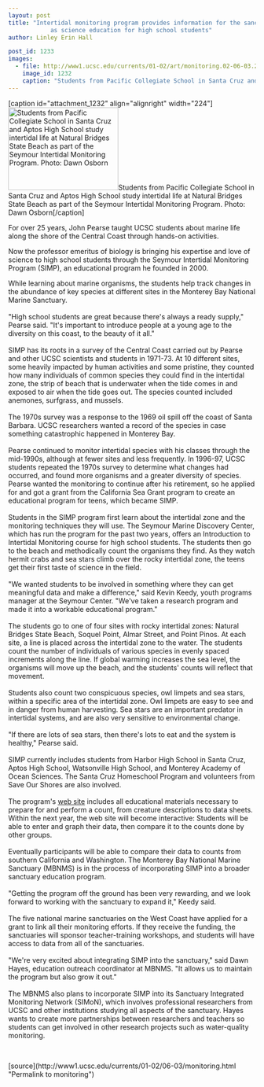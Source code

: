 ```yaml
---
layout: post
title: "Intertidal monitoring program provides information for the sanctuary as well
			as science education for high school students"
author: Linley Erin Hall

post_id: 1233
images:
  - file: http://www1.ucsc.edu/currents/01-02/art/monitoring.02-06-03.224.jpg
    image_id: 1232
    caption: "Students from Pacific Collegiate School in Santa Cruz and Aptos High School study intertidal life at Natural Bridges State Beach as part of the Seymour Intertidal Monitoring Program. Photo: Dawn Osborn"
---
```


[caption id="attachment_1232" align="alignright" width="224"]<a href="http://localhost/mysite/wp-content/uploads/2002/06/monitoring.02-06-03.224.jpg"><img class="size-full wp-image-1232" src="http://localhost/mysite/wp-content/uploads/2002/06/monitoring.02-06-03.224.jpg" alt="Students from Pacific Collegiate School in Santa Cruz and Aptos High School study intertidal life at Natural Bridges State Beach as part of the Seymour Intertidal Monitoring Program. Photo: Dawn Osborn" width="224" height="168" /></a>Students from Pacific Collegiate School in Santa Cruz and Aptos High School study intertidal life at Natural Bridges State Beach as part of the Seymour Intertidal Monitoring Program. Photo: Dawn Osborn[/caption]
<p>
  For over 25 years, John Pearse taught UCSC students about marine life along the shore of the Central Coast through hands-on activities.
</p>Now the professor emeritus of biology is bringing his expertise and love of science to high school students through the Seymour Intertidal Monitoring Program (SIMP), an educational program he founded in 2000.
<p>
  While learning about marine organisms, the students help track changes in the abundance of key species at different sites in the Monterey Bay National Marine Sanctuary.<br>
  <br>
  "High school students are great because there's always a ready supply," Pearse said. "It's important to introduce people at a young age to the diversity on this coast, to the beauty of it all."<br>
  <br>
  SIMP has its roots in a survey of the Central Coast carried out by Pearse and other UCSC scientists and students in 1971-73. At 10 different sites, some heavily impacted by human activities and some pristine, they counted how many individuals of common species they could find in the intertidal zone, the strip of beach that is underwater when the tide comes in and exposed to air when the tide goes out. The species counted included anemones, surfgrass, and mussels.<br>
  <br>
  The 1970s survey was a response to the 1969 oil spill off the coast of Santa Barbara. UCSC researchers wanted a record of the species in case something catastrophic happened in Monterey Bay.<br>
  <br>
  Pearse continued to monitor intertidal species with his classes through the mid-1990s, although at fewer sites and less frequently. In 1996-97, UCSC students repeated the 1970s survey to determine what changes had occurred, and found more organisms and a greater diversity of species. Pearse wanted the monitoring to continue after his retirement, so he applied for and got a grant from the California Sea Grant program to create an educational program for teens, which became SIMP.<br>
  <br>
  Students in the SIMP program first learn about the intertidal zone and the monitoring techniques they will use. The Seymour Marine Discovery Center, which has run the program for the past two years, offers an Introduction to Intertidal Monitoring course for high school students. The students then go to the beach and methodically count the organisms they find. As they watch hermit crabs and sea stars climb over the rocky intertidal zone, the teens get their first taste of science in the field.<br>
  <br>
  "We wanted students to be involved in something where they can get meaningful data and make a difference," said Kevin Keedy, youth programs manager at the Seymour Center. "We've taken a research program and made it into a workable educational program."<br>
  <br>
  The students go to one of four sites with rocky intertidal zones: Natural Bridges State Beach, Soquel Point, Almar Street, and Point Pinos. At each site, a line is placed across the intertidal zone to the water. The students count the number of individuals of various species in evenly spaced increments along the line. If global warming increases the sea level, the organisms will move up the beach, and the students' counts will reflect that movement.<br>
  <br>
  Students also count two conspicuous species, owl limpets and sea stars, within a specific area of the intertidal zone. Owl limpets are easy to see and in danger from human harvesting. Sea stars are an important predator in intertidal systems, and are also very sensitive to environmental change.<br>
  <br>
  "If there are lots of sea stars, then there's lots to eat and the system is healthy," Pearse said.<br>
  <br>
  SIMP currently includes students from Harbor High School in Santa Cruz, Aptos High School, Watsonville High School, and Monterey Academy of Ocean Sciences. The Santa Cruz Homeschool Program and volunteers from Save Our Shores are also involved.<br>
  <br>
  The program's <a href="http://simp.ucsc.edu">web site</a> includes all educational materials necessary to prepare for and perform a count, from creature descriptions to data sheets. Within the next year, the web site will become interactive: Students will be able to enter and graph their data, then compare it to the counts done by other groups.<br>
  <br>
  Eventually participants will be able to compare their data to counts from southern California and Washington. The Monterey Bay National Marine Sanctuary (MBNMS) is in the process of incorporating SIMP into a broader sanctuary education program.<br>
  <br>
  "Getting the program off the ground has been very rewarding, and we look forward to working with the sanctuary to expand it," Keedy said.<br>
  <br>
  The five national marine sanctuaries on the West Coast have applied for a grant to link all their monitoring efforts. If they receive the funding, the sanctuaries will sponsor teacher-training workshops, and students will have access to data from all of the sanctuaries.<br>
  <br>
  "We're very excited about integrating SIMP into the sanctuary," said Dawn Hayes, education outreach coordinator at MBNMS. "It allows us to maintain the program but also grow it out."<br>
  <br>
  The MBNMS also plans to incorporate SIMP into its Sanctuary Integrated Monitoring Network (SIMoN), which involves professional researchers from UCSC and other institutions studying all aspects of the sanctuary. Hayes wants to create more partnerships between researchers and teachers so students can get involved in other research projects such as water-quality monitoring.
</p>
<p>
  <br>

</p>
<p>

</p>
[source](http://www1.ucsc.edu/currents/01-02/06-03/monitoring.html "Permalink to monitoring")
